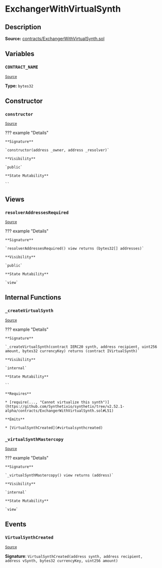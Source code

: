 # ExchangerWithVirtualSynth

## Description

**Source:** [contracts/ExchangerWithVirtualSynth.sol](https://github.com/Synthetixio/synthetix/tree/v2.52.1-alpha/contracts/ExchangerWithVirtualSynth.sol)

## Variables

### `CONTRACT_NAME`

<sub>[Source](https://github.com/Synthetixio/synthetix/tree/v2.52.1-alpha/contracts/ExchangerWithVirtualSynth.sol#L23)</sub>

**Type:** `bytes32`

## Constructor

### `constructor`

<sub>[Source](https://github.com/Synthetixio/synthetix/tree/v2.52.1-alpha/contracts/ExchangerWithVirtualSynth.sol#L25)</sub>

??? example "Details"

    **Signature**

    `constructor(address _owner, address _resolver)`

    **Visibility**

    `public`

    **State Mutability**

    ``

## Views

### `resolverAddressesRequired`

<sub>[Source](https://github.com/Synthetixio/synthetix/tree/v2.52.1-alpha/contracts/ExchangerWithVirtualSynth.sol#L31)</sub>

??? example "Details"

    **Signature**

    `resolverAddressesRequired() view returns (bytes32[] addresses)`

    **Visibility**

    `public`

    **State Mutability**

    `view`

## Internal Functions

### `_createVirtualSynth`

<sub>[Source](https://github.com/Synthetixio/synthetix/tree/v2.52.1-alpha/contracts/ExchangerWithVirtualSynth.sol#L44)</sub>

??? example "Details"

    **Signature**

    `_createVirtualSynth(contract IERC20 synth, address recipient, uint256 amount, bytes32 currencyKey) returns (contract IVirtualSynth)`

    **Visibility**

    `internal`

    **State Mutability**

    ``

    **Requires**

    * [require(..., "Cannot virtualize this synth")](https://github.com/Synthetixio/synthetix/tree/v2.52.1-alpha/contracts/ExchangerWithVirtualSynth.sol#L51)

    **Emits**

    * [VirtualSynthCreated](#virtualsynthcreated)

### `_virtualSynthMastercopy`

<sub>[Source](https://github.com/Synthetixio/synthetix/tree/v2.52.1-alpha/contracts/ExchangerWithVirtualSynth.sol#L40)</sub>

??? example "Details"

    **Signature**

    `_virtualSynthMastercopy() view returns (address)`

    **Visibility**

    `internal`

    **State Mutability**

    `view`

## Events

### `VirtualSynthCreated`

<sub>[Source](https://github.com/Synthetixio/synthetix/tree/v2.52.1-alpha/contracts/ExchangerWithVirtualSynth.sol#L61)</sub>

**Signature**: `VirtualSynthCreated(address synth, address recipient, address vSynth, bytes32 currencyKey, uint256 amount)`
